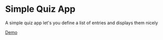 # Simple Quiz App

A simple quiz app let's you define a list of entries and displays them nicely

[Demo](https://lacherogwu.github.io/quiz-sample-app/)
